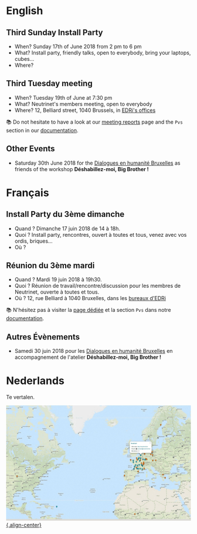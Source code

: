 <!-- TITLE: Agenda -->
<!-- SUBTITLE: Meetings, Réunions, Samenkomst, Install Parties, enz. -->

# English

## Third Sunday Install Party

- When? Sunday 17th of June 2018 from 2 pm to 6 pm
- What? Install party, friendly talks, open to everybody, bring your laptops, cubes...
- Where?

## Third Tuesday meeting

- When? Tuesday 19th of June at 7:30 pm
- What? Neutrinet's members meeting, open to everybody
- Where? 12, Belliard street, 1040 Brussels, in [EDRi's offices](https://osm.org/go/0EoS3yxK5?node=3396312894)

:books: Do not hesitate to have a look at our [meeting reports](pvs) page and the `Pvs` section in our [documentation](all).

## Other Events

- Saturday 30th June 2018 for the [Dialogues en humanité Bruxelles](http://dialoguesenhumanite.be) as friends of the workshop **Déshabillez-moi, Big Brother !**
# Français
## Install Party du 3ème dimanche

- Quand ? Dimanche 17 juin 2018 de 14 à 18h.
- Quoi ? Install party, rencontres, ouvert à toutes et tous, venez avec vos ordis, briques...
- Où ? 


## Réunion du 3ème mardi

- Quand ? Mardi 19 juin 2018 à 19h30.
- Quoi ? Réunion de travail/rencontre/discussion pour les membres de Neutrinet, ouverte à toutes et tous.
- Où ? 12, rue Belliard à 1040 Bruxelles, dans les [bureaux d'EDRi](https://osm.org/go/0EoS3yxK5?node=3396312894)

:books: N'hésitez pas à visiter la [page dédiée](pvs) et la section `Pvs` dans notre [documentation](all).

## Autres Évènements

- Samedi 30 juin 2018 pour les [Dialogues en humanité Bruxelles](http://dialoguesenhumanite.be) en accompagnement de l'atelier **Déshabillez-moi, Big Brother !**



# Nederlands
Te vertalen.

[![Diyisp](/uploads/diyisp.jpg "Diyisp"){.align-center}](https://db.ffdn.org/)